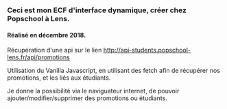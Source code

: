 ### Ceci est mon ECF d'interface dynamique, créer chez Popschool à Lens.

#### Réalisé en décembre 2018.


Récupération d'une api sur le lien http://api-students.popschool-lens.fr/api/promotions

Utilisation du Vanilla Javascript, en utilisant des fetch afin de récupérer nos promotions, et les liés aux étudiants.

Je donne la possibilité via le naviguateur internet, de pouvoir ajouter/modifier/supprimer des promotions ou étudiants.

